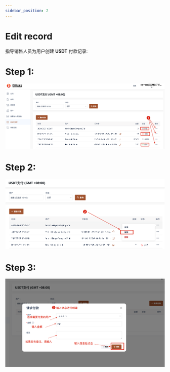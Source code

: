 ```yaml
---
sidebar_position: 2
---
```


# Edit record

指导销售人员为用户创建 **USDT** 付款记录:

# Step 1:

![Step 1 Image](./img/edit_record_1.png)

# Step 2:

![Step 1 Image](./img/edit_record_2.png)

# Step 3:

![Step 1 Image](./img/edit_record_3.png)
